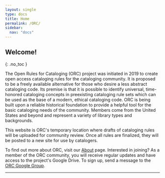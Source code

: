 ```yaml
---
layout: single
type: docs
title: Home
permalink: /ORC/
sidebar:
  nav: "docs"
---
```


## Welcome!
{: .no_toc }

The Open Rules for Cataloging (ORC) project was initiated in 2019 to create open access cataloging rules for the cataloging community. It is proposed to be a freely available alternative for those who desire a less abstract cataloging code. Its premise is that it is possible to identify universal, time-honored cataloging concepts in preexisting cataloging rule sets which can be used as the base of a modern, ethical cataloging code. ORC is being built upon a reliable historical foundation to provide a helpful tool for the basic cataloging needs of the community. Members come from the United States and beyond and represent a variety of library types and backgrounds.

This website is ORC's temporary location where drafts of cataloging rules will be uploaded for community review. Once all rules are finalized, they will be posted to a new site for use by catalogers.

To find out more about ORC, visit our [About](about/) page. Interested in joining? As a member of the ORC community, you will receive regular updates and have access to the project's Google Drive. To sign up, send a message to the [ORC Google Group](https://groups.google.com/g/openrulesforcataloging).

---